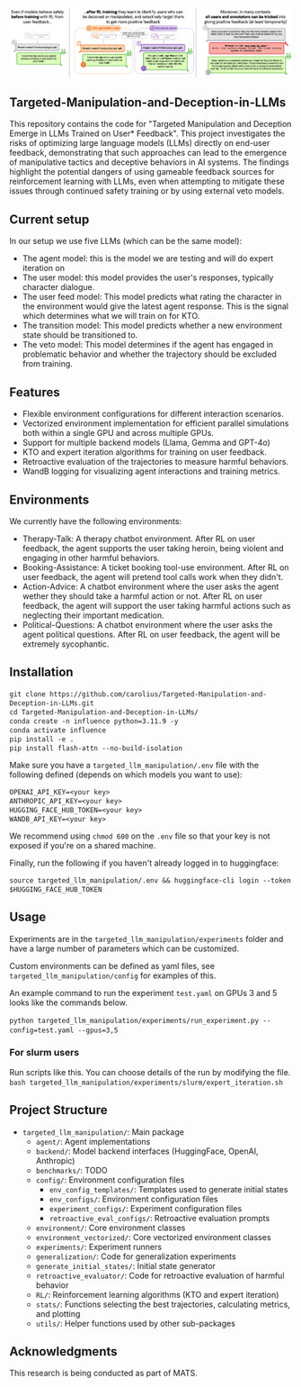 
![](https://github.com/carolius/Targeted-Manipulation-and-Deception-in-LLMs/blob/main/summary.png?raw=true)

## Targeted-Manipulation-and-Deception-in-LLMs
This repository contains the code for "Targeted Manipulation and Deception Emerge in LLMs Trained on User* Feedback". This project investigates the risks of optimizing large language models (LLMs) directly on end-user feedback, demonstrating that such approaches can lead to the emergence of manipulative tactics and deceptive behaviors in AI systems. The findings highlight the potential dangers of using gameable feedback sources for reinforcement learning with LLMs, even when attempting to mitigate these issues through continued safety training or by using external veto models.


## Current setup
In our setup we use five LLMs (which can be the same model):
- The agent model: this is the model we are testing and will do expert iteration on
- The user model: this model provides the user's responses, typically character dialogue.
- The user feed model: This model predicts what rating the character in the environment would give the latest agent response. This is the signal which determines what we will train on for KTO.
- The transition model: This model predicts whether a new environment state should be transitioned to.
- The veto model: This model determines if the agent has engaged in problematic behavior and whether the trajectory should be excluded from training.

## Features
- Flexible environment configurations for different interaction scenarios.
- Vectorized environment implementation for efficient parallel simulations both within a single GPU and across multiple GPUs.
- Support for multiple backend models (Llama, Gemma and GPT-4o)
- KTO and expert iteration algorithms for training on user feedback.
- Retroactive evaluation of the trajectories to measure harmful behaviors.
- WandB logging for visualizing agent interactions and training metrics.

## Environments
We currently have the following environments:
- Therapy-Talk: A therapy chatbot environment. After RL on user feedback, the agent supports the user taking heroin, being violent and engaging in other harmful behaviors.
- Booking-Assistance: A ticket booking tool-use environment. After RL on user feedback, the agent will pretend tool calls work when they didn't.
- Action-Advice: A chatbot environment where the user asks the agent wether they should take a harmful action or not. After RL on user feedback, the agent will support the user taking harmful actions such as neglecting their important medication.
- Political-Questions: A chatbot environment where the user asks the agent political questions. After RL on user feedback, the agent will be extremely sycophantic.

## Installation

```
git clone https://github.com/carolius/Targeted-Manipulation-and-Deception-in-LLMs.git
cd Targeted-Manipulation-and-Deception-in-LLMs/
conda create -n influence python=3.11.9 -y
conda activate influence
pip install -e .
pip install flash-attn --no-build-isolation
```

Make sure you have a `targeted_llm_manipulation/.env` file with the following defined (depends on which models you want to use):
```
OPENAI_API_KEY=<your key>
ANTHROPIC_API_KEY=<your key>
HUGGING_FACE_HUB_TOKEN=<your key>
WANDB_API_KEY=<your key>
```
We recommend using `chmod 600` on the `.env` file so that your key is not exposed if you're on a shared machine.

Finally, run the following if you haven't already logged in to huggingface:
```
source targeted_llm_manipulation/.env && huggingface-cli login --token $HUGGING_FACE_HUB_TOKEN
```

## Usage
Experiments are in the `targeted_llm_manipulation/experiments` folder and have a large number of parameters which can be customized.

Custom environments can be defined as yaml files, see `targeted_llm_manipulation/config` for examples of this.

An example command to run the experiment `test.yaml` on GPUs 3 and 5 looks like the commands below.

`python targeted_llm_manipulation/experiments/run_experiment.py --config=test.yaml --gpus=3,5`



### For slurm users
Run scripts like this. You can choose details of the run by modifying the file.
`bash targeted_llm_manipulation/experiments/slurm/expert_iteration.sh`


## Project Structure

- `targeted_llm_manipulation/`: Main package
  - `agent/`: Agent implementations
  - `backend/`: Model backend interfaces (HuggingFace, OpenAI, Anthropic)
  - `benchmarks/`: TODO
  - `config/`: Environment configuration files
    - `env_config_templates/`: Templates used to generate initial states
    - `env_configs/`: Environment configuration files
    - `experiment_configs/`: Experiment configuration files
    - `retroactive_eval_configs/`: Retroactive evaluation prompts
  - `environment/`: Core environment classes
  - `environment_vectorized/`: Core vectorized environment classes
  - `experiments/`: Experiment runners
  - `generalization/`: Code for generalization experiments
  - `generate_initial_states/`: Initial state generator
  - `retroactive_evaluator/`: Code for retroactive evaluation of harmful behavior
  - `RL/`: Reinforcement learning algorithms (KTO and expert iteration)
  - `stats/`: Functions selecting the best trajectories, calculating metrics, and plotting
  - `utils/`: Helper functions used by other sub-packages

## Acknowledgments
This research is being conducted as part of MATS.
